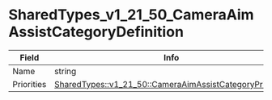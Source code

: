 # SharedTypes_v1_21_50_CameraAimAssistCategoryDefinition

<table><thead><tr><th>Field</th><th>Info</th></tr></thead><tbody>
<tr><td>Name</td><td>string</td></tr>
<tr><td>Priorities</td><td><a href="../types/SharedTypes_v1_21_50_CameraAimAssistCategoryPriorities.md">SharedTypes::v1_21_50::CameraAimAssistCategoryPriorities</a></td></tr>
</tbody></table>